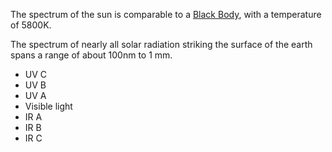 The spectrum of the sun is comparable to a [Black Body](Black%20Body.md), with a temperature of 5800K.

The spectrum of nearly all solar radiation striking the surface of the earth spans a range of about 100nm to 1 mm.

- UV C
- UV B
- UV A
- Visible light
- IR A
- IR B
- IR C